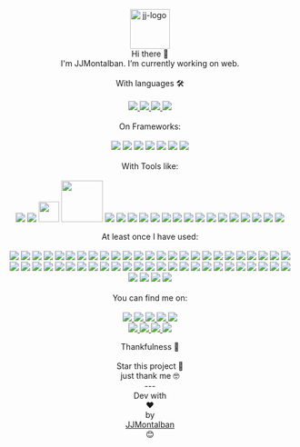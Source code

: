 <p align="center">

  <a href="https://jjmontalban.github.io" target="_blank">
    <img alt="jj-logo" height="70" alt="Amplication Logo" src="https://jjmontalban.github.io/images/logoJJ.png"/>
  </a>
  <br>
  Hi there 👋
  <br>
  I'm JJMontalban. I’m currently working on web.
  <br><br>
  With languages 🛠️
  <br><br>
    <a href="">
        <img src="https://img.shields.io/badge/php-%23777BB4.svg?style=for-the-badge&logo=php&logoColor=white"/>
    </a>
    <a href="">
        <img src="https://img.shields.io/badge/javascript-%23323330.svg?style=for-the-badge&logo=javascript&logoColor=%23F7DF1E"/>
    </a>
    <a href="">
        <img src="https://img.shields.io/badge/html5-%23E34F26.svg?style=for-the-badge&logo=html5&logoColor=white"/>
    </a>
    <a href="">
        <img src="https://img.shields.io/badge/css3-%231572B6.svg?style=for-the-badge&logo=css3&logoColor=white"/>
    </a>
<br><br>
On Frameworks:
<br><br>
<img src="https://img.shields.io/badge/laravel-%23FF2D20.svg?style=for-the-badge&logo=laravel&logoColor=white"/>
<img src="https://img.shields.io/badge/WordPress-%23117AC9.svg?style=for-the-badge&logo=WordPress&logoColor=white"/>
<img src="https://img.shields.io/badge/woo-%2396588A.svg?&style=for-the-badge&logo=woo&logoColor=white"/>
<img src="https://img.shields.io/badge/vuejs-%2335495e.svg?style=for-the-badge&logo=vuedotjs&logoColor=%234FC08D"/>
<img src="https://img.shields.io/badge/jquery-%230769AD.svg?style=for-the-badge&logo=jquery&logoColor=white"/>
<img src="https://img.shields.io/badge/bootstrap-%23563D7C.svg?style=for-the-badge&logo=bootstrap&logoColor=white"/>
<img src="https://img.shields.io/badge/SASS-hotpink.svg?style=for-the-badge&logo=SASS&logoColor=white"/>
<br><br>
With Tools like:
<br><br>
<img src="https://img.shields.io/badge/git-%23F05033.svg?style=for-the-badge&logo=git&logoColor=white"/>
<img src="https://img.shields.io/badge/Visual%20Studio%20Code-0078d7.svg?style=for-the-badge&logo=visual-studio-code&logoColor=white"/>
<img width="36" src="https://mir-s3-cdn-cf.behance.net/projects/404/00721791097665.Y3JvcCwxMzAwLDEwMTYsMCwxMg.png"/>
<img width="73" src="https://fvi.edu/wp-content/uploads/2015/12/chrome_dev_tools.png"/>
<img src="https://img.shields.io/badge/composer-%23885630.svg?&style=for-the-badge&logo=composer&logoColor=white"/>
<img src="https://img.shields.io/badge/npm-%23CB3837.svg?&style=for-the-badge&logo=npm&logoColor=white"/>
<img src="https://img.shields.io/badge/composer-%23885630.svg?&style=for-the-badge&logo=composer&logoColor=white"/>
<img src="https://img.shields.io/badge/plesk-%2352BBE6.svg?&style=for-the-badge&logo=plesk&logoColor=black" />
<img src="https://img.shields.io/badge/mysql-%234479A1.svg?&style=for-the-badge&logo=mysql&logoColor=white" />
<img src="https://img.shields.io/badge/xampp-%23FB7A24.svg?&style=for-the-badge&logo=xampp&logoColor=white" />
<img src="https://img.shields.io/badge/mariadb-%23003545.svg?&style=for-the-badge&logo=mariadb&logoColor=white" />
<img src="https://img.shields.io/badge/json-%23000000.svg?&style=for-the-badge&logo=json&logoColor=white" />
<img src="https://img.shields.io/badge/Adobe%20InDesign-FF3366?style=for-the-badge&logo=Adobe%20InDesign&logoColor=white" />
<img src="https://img.shields.io/badge/Adobe%20Lightroom-31A8FF?style=for-the-badge&logo=Adobe%20Lightroom&logoColor=white" />
<img src="https://img.shields.io/badge/Adobe%20Illustrator-FF9A00?style=for-the-badge&logo=adobe%20illustrator&logoColor=white" />
<img src="https://img.shields.io/badge/Adobe%20Photoshop-31A8FF?style=for-the-badge&logo=Adobe%20Photoshop&logoColor=black" />
<img src="https://img.shields.io/badge/GNU%20Bash-4EAA25?style=for-the-badge&logo=GNU%20Bash&logoColor=white" />
<img src="https://img.shields.io/badge/underscore%20js-0371B5?style=for-the-badge&logo=underscore.js&logoColor=white" />
<img src="https://img.shields.io/badge/Apache-D22128?style=for-the-badge&logo=Apache&logoColor=white" />
<img src="https://img.shields.io/badge/Webpack-8DD6F9?style=for-the-badge&logo=Webpack&logoColor=white" />
<br>
</p>
<p align="center">
At least once I have used:
<br><br>
<img src="https://img.shields.io/badge/gimp-%235C5543.svg?&style=for-the-badge&logo=gimp&logoColor=white" />
<img src="https://img.shields.io/badge/gnome-%234A86CF.svg?&style=for-the-badge&logo=gnome&logoColor=white" />
<img src="https://img.shields.io/badge/yarn-%232C8EBB.svg?&style=for-the-badge&logo=yarn&logoColor=white" />
<img src="https://img.shields.io/badge/joomla-%235091CD.svg?&style=for-the-badge&logo=joomla&logoColor=white" />
<img src="https://img.shields.io/badge/Google%20Analytics-E37400?style=for-the-badge&logo=google%20analytics&logoColor=white" />

<img src="https://img.shields.io/badge/Atom-66595C?style=for-the-badge&logo=Atom&logoColor=white" />
<img src="https://img.shields.io/badge/Delphi-B22222?style=for-the-badge&logo=delphi&logoColor=white" />
<img src="https://img.shields.io/badge/SQLite-07405E?style=for-the-badge&logo=sqlite&logoColor=white" />
<img src="https://img.shields.io/badge/Microsoft_Excel-217346?style=for-the-badge&logo=microsoft-excel&logoColor=white" />
<img src="https://img.shields.io/badge/Angular-DD0031?style=for-the-badge&logo=angular&logoColor=white" />
<img src="https://img.shields.io/badge/Codeigniter-EF4223?style=for-the-badge&logo=codeigniter&logoColor=white" />
<img src="https://img.shields.io/badge/GitBook-7B36ED?style=for-the-badge&logo=gitbook&logoColor=white" />
<img src="https://img.shields.io/badge/Adobe%20Dreamweaver-072401?style=for-the-badge&logo=Adobe%20Dreamweaver&logoColor=34F400" />
<img src="https://img.shields.io/badge/Oracle-F80000?style=for-the-badge&logo=oracle&logoColor=blackhttps://img.shields.io/badge/PostgreSQL-316192?style=for-the-badge&logo=postgresql&logoColor=white" />
<img src="https://img.shields.io/badge/Heroku-430098?style=for-the-badge&logo=heroku&logoColor=white" />
<img src="https://img.shields.io/badge/Amazon_AWS-FF9900?style=for-the-badge&logo=amazonaws&logoColor=white" />
<img src="https://img.shields.io/badge/Ghost-000?style=for-the-badge&logo=ghost&logoColor=yellow" />
<img src="https://img.shields.io/badge/GitLab-330F63?style=for-the-badge&logo=gitlab&logoColor=white" />
<img src="https://img.shields.io/badge/Codepen-000000?style=for-the-badge&logo=codepen&logoColor=white" />
<img src="https://img.shields.io/badge/Google%20Sheets-34A853?style=for-the-badge&logo=google-sheets&logoColor=white" />
<img src="https://img.shields.io/badge/JWT-000000?style=for-the-badge&logo=JSON%20web%20tokens&logoColor=white" />
<img src="https://img.shields.io/badge/Perl-39457E?style=for-the-badge&logo=perl&logoColor=white" />
<img src="https://img.shields.io/badge/redis-%23DD0031.svg?&style=for-the-badge&logo=redis&logoColor=white" />
<img src="https://img.shields.io/badge/material%20design-757575?style=for-the-badge&logo=material%20design&logoColor=white" />
<img src="https://img.shields.io/badge/CoffeeScript-2F2625?style=for-the-badge&logo=CoffeeScript&logoColor=white" />
<img src="https://img.shields.io/badge/Raspberry%20Pi-A22846?style=for-the-badge&logo=Raspberry%20Pi&logoColor=white" />
<img src="https://img.shields.io/badge/nuxt.js-00C58E?style=for-the-badge&logo=nuxtdotjs&logoColor=white" />
<img src="https://img.shields.io/badge/Cordova-35434F?style=for-the-badge&logo=apache-cordova&logoColor=E8E8E8" />
<img src="https://img.shields.io/badge/Gulp-CF4647?style=for-the-badge&logo=gulp&logoColor=white" />
<img src="https://img.shields.io/badge/Android_Studio-3DDC84?style=for-the-badge&logo=android-studio&logoColor=white" />
<img src="https://img.shields.io/badge/WebStorm-000000?style=for-the-badge&logo=WebStorm&logoColor=white" />
<img src="https://img.shields.io/badge/sublime_text-%23575757.svg?&style=for-the-badge&logo=sublime-text&logoColor=important" />
<img src="https://img.shields.io/badge/Emacs-%237F5AB6.svg?&style=for-the-badge&logo=gnu-emacs&logoColor=white" />
<img src="http://img.shields.io/badge/-PHPStorm-181717?style=for-the-badge&logo=phpstorm&logoColor=white" />
<img src="https://img.shields.io/badge/Notepad++-90E59A.svg?style=for-the-badge&logo=notepad%2B%2B&logoColor=black" />
<img src="https://img.shields.io/badge/Microsoft%20SQL%20Server-CC2927?style=for-the-badge&logo=microsoft%20sql%20server&logoColor=white" />
<img src="https://img.shields.io/badge/lubuntu-%230068C8.svg?&style=for-the-badge&logo=lubuntu&logoColor=white" />
<img src="https://img.shields.io/badge/typescript-%233178C6.svg?&style=for-the-badge&logo=typescript&logoColor=white" />
<img src="https://img.shields.io/badge/vuetify-%231867C0.svg?&style=for-the-badge&logo=vuetify&logoColor=white" />
<img src="https://img.shields.io/badge/bulma-%2300D1B2.svg?&style=for-the-badge&logo=bulma&logoColor=white" />
<img src="https://img.shields.io/badge/jenkins%20x-%2373C3D5.svg?&style=for-the-badge&logo=jenkins%20x&logoColor=black" />
<img src="https://img.shields.io/badge/jenkins-%23D24939.svg?&style=for-the-badge&logo=jenkins&logoColor=white" />
<img src="https://img.shields.io/badge/bower-%23EF5734.svg?&style=for-the-badge&logo=bower&logoColor=white" />
<img src="https://img.shields.io/badge/zapier-%23FF4A00.svg?&style=for-the-badge&logo=zapier&logoColor=white" />
<img src="https://img.shields.io/badge/c%2B%2B-%2300599C.svg?&style=for-the-badge&logo=c%2B%2B&logoColor=white" />
<img src="https://img.shields.io/badge/cpanel-%23FF6C2C.svg?&style=for-the-badge&logo=cpanel&logoColor=white" />
<img src="https://img.shields.io/badge/font%20awesome-%23339AF0.svg?&style=for-the-badge&logo=font%20awesome&logoColor=white" />
<img src="https://img.shields.io/badge/packagist-%23F28D1A.svg?&style=for-the-badge&logo=packagist&logoColor=white" />
<img src="https://img.shields.io/badge/trello-%230079BF.svg?&style=for-the-badge&logo=trello&logoColor=white" />
<img src="https://img.shields.io/badge/drupal-%230678BE.svg?&style=for-the-badge&logo=drupal&logoColor=white" />
<img src="https://img.shields.io/badge/ubuntu-%23E95420.svg?&style=for-the-badge&logo=ubuntu&logoColor=white" />
<img src="https://img.shields.io/badge/opensuse-%2373BA25.svg?&style=for-the-badge&logo=opensuse&logoColor=white" />
<img src="https://img.shields.io/badge/node.js-%23339933.svg?&style=for-the-badge&logo=node.js&logoColor=white" />
<img src="https://img.shields.io/badge/nginx-%23269539.svg?&style=for-the-badge&logo=nginx&logoColor=white" />
<br><br>
You can find me on:<br><br>
  <a href="https://www.facebook.com/jjm0ntalban">
      <img src="https://img.shields.io/badge/facebook-%231877F2.svg?&style=for-the-badge&logo=facebook&logoColor=white" />
  </a>
  <a href="https://www.flickr.com/photos/kinkijurado/">
      <img src="https://img.shields.io/badge/flickr-%230063DC.svg?&style=for-the-badge&logo=flickr&logoColor=white" />
  </a>
   <a href="https://www.behance.net/jjmontalban">
      <img src="https://img.shields.io/badge/behance-%231769FF.svg?&style=for-the-badge&logo=behance&logoColor=white" />
  </a>
  <a href="https://www.linkedin.com/in/jjmontalban/">
      <img src="https://img.shields.io/badge/linkedin-%230A66C2.svg?&style=for-the-badge&logo=linkedin&logoColor=white" />
  </a>
  <a href="https://stackoverflow.com/users/11540055/jjmontalban">
      <img src="https://img.shields.io/badge/stack%20overflow-%23FE7A16.svg?&style=for-the-badge&logo=stack%20overflow&logoColor=white" />
  </a><br>
  <a href="https://open.spotify.com/user/kinorro?si=Pk1jXLNHS-ildPBBtPObmA&nd=1">
      <img src="https://img.shields.io/badge/spotify-%231ED760.svg?&style=for-the-badge&logo=spotify&logoColor=white" />
  </a>
  <a href="https://www.chess.com/member/jjmontalban">
      <img src="https://img.shields.io/badge/lichess-%23000000.svg?&style=for-the-badge&logo=lichess&logoColor=white" />
  </a>
  <a href="https://www.imdb.com/user/ur22137408/">
      <img src="https://img.shields.io/badge/imdb-%23E6B91E.svg?&style=for-the-badge&logo=imdb&logoColor=black" />
  </a>
    <a href="https://www.unsplash.com/jjmontalban">
      <img src="https://img.shields.io/badge/unsplash-%23000000.svg?&style=for-the-badge&logo=unsplash&logoColor=white" />

  </a>
</p>
<p align="center">
Thankfulness 🎁
<br><br>
Star this project 📢 
<br>
just thank me 🤓
<br>
---
<br>
Dev with <br>❤️ <br>by<br> <a href="https://jjmontalban.github.io">JJMontalban</a><br>😊
</p>
